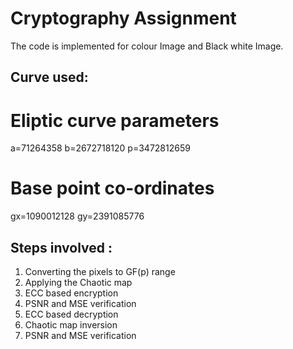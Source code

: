 # Cryptography Assignment
The code is implemented for colour Image and Black white Image.

Curve used:
-------------
# Eliptic curve parameters
a=71264358
b=2672718120
p=3472812659

# Base point co-ordinates
gx=1090012128
gy=2391085776

Steps involved :
-----------------

1. Converting the pixels to GF(p) range
2. Applying the Chaotic map
3. ECC based encryption
4. PSNR and MSE verification
5. ECC based decryption
6. Chaotic map inversion
7. PSNR and MSE verification
